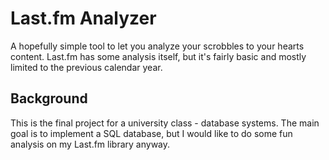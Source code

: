 # Last.fm Analyzer
A hopefully simple tool to let you analyze your scrobbles to your hearts
content. Last.fm has some analysis itself, but it's fairly basic and mostly
limited to the previous calendar year.

## Background
This is the final project for a university class - database systems. The main
goal is to implement a SQL database, but I would like to do some fun analysis on
my Last.fm library anyway.
